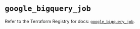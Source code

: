 # `google_bigquery_job`

Refer to the Terraform Registry for docs: [`google_bigquery_job`](https://registry.terraform.io/providers/hashicorp/google/5.39.1/docs/resources/bigquery_job).
